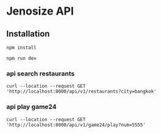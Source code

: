 # Jenosize API 

## Installation
```
npm install
```

```
npm run dev
```

### api search restaurants

```
curl --location --request GET 'http://localhost:8000/api/v1/restaurants?city=bangkok'
```

### api play game24

```
curl --location --request GET 'http://localhost:8000/api/v1/game24/play?num=5555'
```
